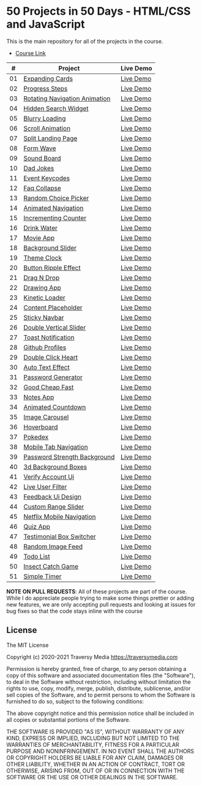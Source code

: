 # 50 Projects in 50 Days - HTML/CSS and JavaScript

This is the main repository for all of the projects in the course.

-   [Course Link](https://www.traversymedia.com/50-Projects-In-50-Days)


|  #  | Project                                                                                                                     | Live Demo                                                                         |
| :-: | --------------------------------------------------------------------------------------------------------------------------- | --------------------------------------------------------------------------------- |
| 01  | [Expanding Cards](https://github.com/freifach-ki/50html/tree/master/expanding-cards)                             | [Live Demo](https://freifach-ki.github.io/50html/expanding-cards/)               |
| 02  | [Progress Steps](https://github.com/freifach-ki/50html/tree/master/progress-steps)                               | [Live Demo](https://freifach-ki.github.io/50html/progress-steps/)                |
| 03  | [Rotating Navigation Animation](https://github.com/freifach-ki/50html/tree/master/rotating-nav-animation)                       | [Live Demo](https://freifach-ki.github.io/50html/rotating-navigation-animation/) |
| 04  | [Hidden Search Widget](https://github.com/freifach-ki/50html/tree/master/hidden-search)                          | [Live Demo](https://freifach-ki.github.io/50html/hidden-search-widget/)          |
| 05  | [Blurry Loading](https://github.com/freifach-ki/50html/tree/master/blurry-loading)                               | [Live Demo](https://freifach-ki.github.io/50html/blurry-loading/)                |
| 06  | [Scroll Animation](https://github.com/freifach-ki/50html/tree/master/scroll-animation)                           | [Live Demo](https://freifach-ki.github.io/50html/scroll-animation/)              |
| 07  | [Split Landing Page](https://github.com/freifach-ki/50html/tree/master/split-landing-page)                       | [Live Demo](https://freifach-ki.github.io/50html/split-landing-page/)            |
| 08  | [Form Wave](https://github.com/freifach-ki/50html/tree/master/form-input-wave)                                         | [Live Demo](https://freifach-ki.github.io/50html/form-wave/)                     |
| 09  | [Sound Board](https://github.com/freifach-ki/50html/tree/master/sound-board)                                     | [Live Demo](https://freifach-ki.github.io/50html/sound-board/)                   |
| 10  | [Dad Jokes](https://github.com/freifach-ki/50html/tree/master/dad-jokes)                                         | [Live Demo](https://freifach-ki.github.io/50html/dad-jokes/)                     |
| 11  | [Event Keycodes](https://github.com/freifach-ki/50html/tree/master/event-keycodes)                               | [Live Demo](https://freifach-ki.github.io/50html/event-keycodes/)                |
| 12  | [Faq Collapse](https://github.com/freifach-ki/50html/tree/master/faq-collapse)                                   | [Live Demo](https://freifach-ki.github.io/50html/faq-collapse/)                  |
| 13  | [Random Choice Picker](https://github.com/freifach-ki/50html/tree/master/random-choice-picker)                   | [Live Demo](https://freifach-ki.github.io/50html/random-choice-picker/)          |
| 14  | [Animated Navigation](https://github.com/freifach-ki/50html/tree/master/animated-navigation)                     | [Live Demo](https://freifach-ki.github.io/50html/animated-navigation/)           |
| 15  | [Incrementing Counter](https://github.com/freifach-ki/50html/tree/master/incrementing-counter)                   | [Live Demo](https://freifach-ki.github.io/50html/incrementing-counter/)          |
| 16  | [Drink Water](https://github.com/freifach-ki/50html/tree/master/drink-water)                                     | [Live Demo](https://freifach-ki.github.io/50html/drink-water/)                   |
| 17  | [Movie App](https://github.com/freifach-ki/50html/tree/master/movie-app)                                         | [Live Demo](https://freifach-ki.github.io/50html/movie-app/)                     |
| 18  | [Background Slider](https://github.com/freifach-ki/50html/tree/master/background-slider)                         | [Live Demo](https://freifach-ki.github.io/50html/background-slider/)             |
| 19  | [Theme Clock](https://github.com/freifach-ki/50html/tree/master/theme-clock)                                     | [Live Demo](https://freifach-ki.github.io/50html/theme-clock/)                   |
| 20  | [Button Ripple Effect](https://github.com/freifach-ki/50html/tree/master/button-ripple-effect)                   | [Live Demo](https://freifach-ki.github.io/50html/button-ripple-effect/)          |
| 21  | [Drag N Drop](https://github.com/freifach-ki/50html/tree/master/drag-n-drop)                                     | [Live Demo](https://freifach-ki.github.io/50html/drag-n-drop/)                   |
| 22  | [Drawing App](https://github.com/freifach-ki/50html/tree/master/drawing-app)                                     | [Live Demo](https://freifach-ki.github.io/50html/drawing-app/)                   |
| 23  | [Kinetic Loader](https://github.com/freifach-ki/50html/tree/master/kinetic-loader)                               | [Live Demo](https://freifach-ki.github.io/50html/kinetic-loader/)                |
| 24  | [Content Placeholder](https://github.com/freifach-ki/50html/tree/master/content-placeholder)                     | [Live Demo](https://freifach-ki.github.io/50html/content-placeholder/)           |
| 25  | [Sticky Navbar](https://github.com/freifach-ki/50html/tree/master/sticky-navigation)                                 | [Live Demo](https://freifach-ki.github.io/50html/sticky-navbar/)                 |
| 26  | [Double Vertical Slider](https://github.com/freifach-ki/50html/tree/master/double-vertical-slider)               | [Live Demo](https://freifach-ki.github.io/50html/double-vertical-slider/)        |
| 27  | [Toast Notification](https://github.com/freifach-ki/50html/tree/master/toast-notification)                       | [Live Demo](https://freifach-ki.github.io/50html/toast-notification/)            |
| 28  | [Github Profiles](https://github.com/freifach-ki/50html/tree/master/github-profiles)                             | [Live Demo](https://freifach-ki.github.io/50html/github-profiles/)               |
| 29  | [Double Click Heart](https://github.com/freifach-ki/50html/tree/master/double-click-heart)                       | [Live Demo](https://freifach-ki.github.io/50html/double-click-heart/)            |
| 30  | [Auto Text Effect](https://github.com/freifach-ki/50html/tree/master/auto-text-effect)                           | [Live Demo](https://freifach-ki.github.io/50html/auto-text-effect/)              |
| 31  | [Password Generator](https://github.com/freifach-ki/50html/tree/master/password-generator)                       | [Live Demo](https://freifach-ki.github.io/50html/password-generator/)            |
| 32  | [Good Cheap Fast](https://github.com/freifach-ki/50html/tree/master/good-cheap-fast)                             | [Live Demo](https://freifach-ki.github.io/50html/good-cheap-fast/)               |
| 33  | [Notes App](https://github.com/freifach-ki/50html/tree/master/notes-app)                                         | [Live Demo](https://freifach-ki.github.io/50html/notes-app/)                     |
| 34  | [Animated Countdown](https://github.com/freifach-ki/50html/tree/master/animated-countdown)                       | [Live Demo](https://freifach-ki.github.io/50html/animated-countdown/)            |
| 35  | [Image Carousel](https://github.com/freifach-ki/50html/tree/master/image-carousel)                               | [Live Demo](https://freifach-ki.github.io/50html/image-carousel/)                |
| 36  | [Hoverboard](https://github.com/freifach-ki/50html/tree/master/hoverboard)                                       | [Live Demo](https://freifach-ki.github.io/50html/hoverboard/)                    |
| 37  | [Pokedex](https://github.com/freifach-ki/50html/tree/master/pokedex)                                             | [Live Demo](https://freifach-ki.github.io/50html/pokedex/)                       |
| 38  | [Mobile Tab Navigation](https://github.com/freifach-ki/50html/tree/master/mobile-tab-navigation)                 | [Live Demo](https://freifach-ki.github.io/50html/mobile-tab-navigation/)         |
| 39  | [Password Strength Background](https://github.com/freifach-ki/50html/tree/master/password-strength-background)   | [Live Demo](https://freifach-ki.github.io/50html/password-strength-background/)  |
| 40  | [3d Background Boxes](https://github.com/freifach-ki/50html/tree/master/3d-boxes-background)                     | [Live Demo](https://freifach-ki.github.io/50html/3d-background-boxes/)           |
| 41  | [Verify Account Ui](https://github.com/freifach-ki/50html/tree/master/verify-account-ui)                         | [Live Demo](https://freifach-ki.github.io/50html/verify-account-ui/)             |
| 42  | [Live User Filter](https://github.com/freifach-ki/50html/tree/master/live-user-filter)                           | [Live Demo](https://freifach-ki.github.io/50html/live-user-filter/)              |
| 43  | [Feedback Ui Design](https://github.com/freifach-ki/50html/tree/master/feedback-ui-design)                       | [Live Demo](https://freifach-ki.github.io/50html/feedback-ui-design/)            |
| 44  | [Custom Range Slider](https://github.com/freifach-ki/50html/tree/master/custom-range-slider)                     | [Live Demo](https://freifach-ki.github.io/50html/custom-range-slider/)           |
| 45  | [Netflix Mobile Navigation](https://github.com/freifach-ki/50html/tree/master/netflix-mobile-navigation)         | [Live Demo](https://freifach-ki.github.io/50html/netflix-mobile-navigation/)     |
| 46  | [Quiz App](https://github.com/freifach-ki/50html/tree/master/quiz-app)                                           | [Live Demo](https://freifach-ki.github.io/50html/quiz-app/)                      |
| 47  | [Testimonial Box Switcher](https://github.com/freifach-ki/50html/tree/master/testimonial-box-switcher)           | [Live Demo](https://freifach-ki.github.io/50html/testimonial-box-switcher/)      |
| 48  | [Random Image Feed](https://github.com/freifach-ki/50html/tree/master/random-image-generator)                         | [Live Demo](https://freifach-ki.github.io/50html/random-image-feed/)             |
| 49  | [Todo List](https://github.com/freifach-ki/50html/tree/master/todo-list)                                         | [Live Demo](https://freifach-ki.github.io/50html/todo-list/)                     |
| 50  | [Insect Catch Game](https://github.com/freifach-ki/50html/tree/master/insect-catch-game)                         | [Live Demo](https://freifach-ki.github.io/50html/insect-catch-game/)             |
| 51  | [Simple Timer](https://github.com/freifach-ki/50html/tree/master/simple-timer)                                   | [Live Demo](https://freifach-ki.github.io/50html/simple-timer/)             |

**NOTE ON PULL REQUESTS**: All of these projects are part of the course. While I do appreciate people trying to make some things prettier or adding new features, we are only accepting pull requests and looking at issues for bug fixes so that the code stays inline with the course

## License

The MIT License

Copyright (c) 2020-2021 Traversy Media https://traversymedia.com

Permission is hereby granted, free of charge, to any person obtaining a copy
of this software and associated documentation files (the "Software"), to deal
in the Software without restriction, including without limitation the rights
to use, copy, modify, merge, publish, distribute, sublicense, and/or sell
copies of the Software, and to permit persons to whom the Software is
furnished to do so, subject to the following conditions:

The above copyright notice and this permission notice shall be included in
all copies or substantial portions of the Software.

THE SOFTWARE IS PROVIDED "AS IS", WITHOUT WARRANTY OF ANY KIND, EXPRESS OR
IMPLIED, INCLUDING BUT NOT LIMITED TO THE WARRANTIES OF MERCHANTABILITY,
FITNESS FOR A PARTICULAR PURPOSE AND NONINFRINGEMENT. IN NO EVENT SHALL THE
AUTHORS OR COPYRIGHT HOLDERS BE LIABLE FOR ANY CLAIM, DAMAGES OR OTHER
LIABILITY, WHETHER IN AN ACTION OF CONTRACT, TORT OR OTHERWISE, ARISING FROM,
OUT OF OR IN CONNECTION WITH THE SOFTWARE OR THE USE OR OTHER DEALINGS IN
THE SOFTWARE.

